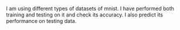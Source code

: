 I am using different types of datasets of mnist. I have performed both training and testing on it and check its accuracy. I also predict its performance on testing data.
